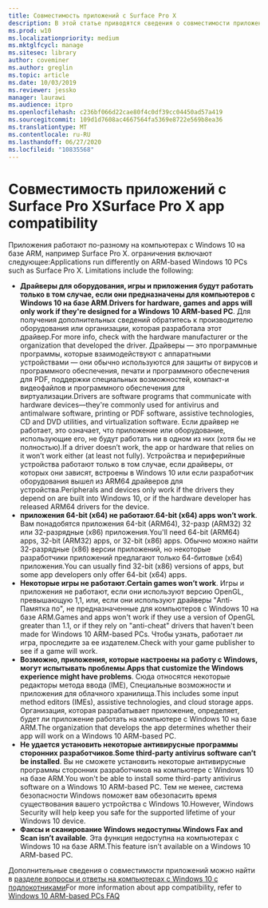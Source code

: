 ```yaml
---
title: Совместимость приложений с Surface Pro X
description: В этой статье приводятся сведения о совместимости приложений для компьютеров с процессорами Surface Pro X ARM.
ms.prod: w10
ms.localizationpriority: medium
ms.mktglfcycl: manage
ms.sitesec: library
author: coveminer
ms.author: greglin
ms.topic: article
ms.date: 10/03/2019
ms.reviewer: jessko
manager: laurawi
ms.audience: itpro
ms.openlocfilehash: c236bf066d22cae80f4c0df39cc04450ad57a419
ms.sourcegitcommit: 109d1d7608ac4667564fa5369e8722e569b8ea36
ms.translationtype: MT
ms.contentlocale: ru-RU
ms.lasthandoff: 06/27/2020
ms.locfileid: "10835568"
---
```

# <span data-ttu-id="aea33-103">Совместимость приложений с Surface Pro X</span><span class="sxs-lookup"><span data-stu-id="aea33-103">Surface Pro X app compatibility</span></span>

<span data-ttu-id="aea33-104">Приложения работают по-разному на компьютерах с Windows 10 на базе ARM, например Surface Pro X. ограничения включают следующее:</span><span class="sxs-lookup"><span data-stu-id="aea33-104">Applications run differently on ARM-based Windows 10 PCs such as Surface Pro X. Limitations include the following:</span></span>

- <span data-ttu-id="aea33-105">**Драйверы для оборудования, игры и приложения будут работать только в том случае, если они предназначены для компьютеров с Windows 10 на базе ARM**.</span><span class="sxs-lookup"><span data-stu-id="aea33-105">**Drivers for hardware, games and apps will only work if they're designed for a Windows 10 ARM-based PC**.</span></span> <span data-ttu-id="aea33-106">Для получения дополнительных сведений обратитесь к производителю оборудования или организации, которая разработала этот драйвер.</span><span class="sxs-lookup"><span data-stu-id="aea33-106">For more info, check with the hardware manufacturer or the organization that developed the driver.</span></span> <span data-ttu-id="aea33-107">Драйверы — это программные программы, которые взаимодействуют с аппаратными устройствами — они обычно используются для защиты от вирусов и программного обеспечения, печати и программного обеспечения для PDF, поддержки специальных возможностей, компакт-и видеофайлов и программного обеспечения для виртуализации.</span><span class="sxs-lookup"><span data-stu-id="aea33-107">Drivers are software programs that communicate with hardware devices—they're commonly used for antivirus and antimalware software, printing or PDF software, assistive technologies, CD and DVD utilities, and virtualization software.</span></span> <span data-ttu-id="aea33-108">Если драйвер не работает, это означает, что приложение или оборудование, использующие его, не будут работать ни в одном из них (хотя бы не полностью).</span><span class="sxs-lookup"><span data-stu-id="aea33-108">If a driver doesn’t work, the app or hardware that relies on it won’t work either (at least not fully).</span></span> <span data-ttu-id="aea33-109">Устройства и периферийные устройства работают только в том случае, если драйверы, от которых они зависят, встроены в Windows 10 или если разработчик оборудования вышел из ARM64 драйверов для устройства.</span><span class="sxs-lookup"><span data-stu-id="aea33-109">Peripherals and devices only work if the drivers they depend on are built into Windows 10, or if the hardware developer has released ARM64 drivers for the device.</span></span>
- <span data-ttu-id="aea33-110">**приложения 64-bit (x64) не работают**.</span><span class="sxs-lookup"><span data-stu-id="aea33-110">**64-bit (x64) apps won’t work**.</span></span> <span data-ttu-id="aea33-111">Вам понадобятся приложения 64-bit (ARM64), 32-разр (ARM32) 32 или 32-разрядные (x86) приложения.</span><span class="sxs-lookup"><span data-stu-id="aea33-111">You'll need 64-bit (ARM64) apps, 32-bit (ARM32) apps, or 32-bit (x86) apps.</span></span> <span data-ttu-id="aea33-112">Обычно можно найти 32-разрядные (x86) версии приложений, но некоторые разработчики приложений предлагают только 64-битовые (x64) приложения.</span><span class="sxs-lookup"><span data-stu-id="aea33-112">You can usually find 32-bit (x86) versions of apps, but some app developers only offer 64-bit (x64) apps.</span></span>
- <span data-ttu-id="aea33-113">**Некоторые игры не работают**.</span><span class="sxs-lookup"><span data-stu-id="aea33-113">**Certain games won’t work**.</span></span> <span data-ttu-id="aea33-114">Игры и приложения не работают, если они используют версию OpenGL, превышающую 1,1, или, если они используют драйверы "Anti-Памятка по", не предназначенные для компьютеров с Windows 10 на базе ARM.</span><span class="sxs-lookup"><span data-stu-id="aea33-114">Games and apps won't work if they use a version of OpenGL greater than 1.1, or if they rely on "anti-cheat" drivers that haven't been made for Windows 10 ARM-based PCs.</span></span> <span data-ttu-id="aea33-115">Чтобы узнать, работает ли игра, проследите за ее издателем.</span><span class="sxs-lookup"><span data-stu-id="aea33-115">Check with your game publisher to see if a game will work.</span></span>
- <span data-ttu-id="aea33-116">**Возможно, приложения, которые настроены на работу с Windows, могут испытывать проблемы**.</span><span class="sxs-lookup"><span data-stu-id="aea33-116">**Apps that customize the Windows experience might have problems**.</span></span> <span data-ttu-id="aea33-117">Сюда относятся некоторые редакторы метода ввода (IME), Специальные возможности и приложения для облачного хранилища.</span><span class="sxs-lookup"><span data-stu-id="aea33-117">This includes some input method editors (IMEs), assistive technologies, and cloud storage apps.</span></span> <span data-ttu-id="aea33-118">Организация, которая разрабатывает приложение, определяет, будет ли приложение работать на компьютере с Windows 10 на базе ARM.</span><span class="sxs-lookup"><span data-stu-id="aea33-118">The organization that develops the app determines whether their app will work on a Windows 10 ARM-based PC.</span></span>
- <span data-ttu-id="aea33-119">**Не удается установить некоторые антивирусные программы сторонних разработчиков**.</span><span class="sxs-lookup"><span data-stu-id="aea33-119">**Some third-party antivirus software can’t be installed**.</span></span> <span data-ttu-id="aea33-120">Вы не сможете установить некоторые антивирусные программы сторонних разработчиков на компьютере с Windows 10 на базе ARM.</span><span class="sxs-lookup"><span data-stu-id="aea33-120">You won't be able to install some third-party antivirus software on a Windows 10 ARM-based PC.</span></span> <span data-ttu-id="aea33-121">Тем не менее, система безопасности Windows поможет вам обезопасить время существования вашего устройства с Windows 10.</span><span class="sxs-lookup"><span data-stu-id="aea33-121">However, Windows Security will help keep you safe for the supported lifetime of your Windows 10 device.</span></span>
- <span data-ttu-id="aea33-122">**Факсы и сканирование Windows недоступны**.</span><span class="sxs-lookup"><span data-stu-id="aea33-122">**Windows Fax and Scan isn’t available**.</span></span> <span data-ttu-id="aea33-123">Эта функция недоступна на компьютерах с Windows 10 на базе ARM.</span><span class="sxs-lookup"><span data-stu-id="aea33-123">This feature isn’t available on a Windows 10 ARM-based PC.</span></span>

<span data-ttu-id="aea33-124">Дополнительные сведения о совместимости приложений можно найти в [разделе вопросы и ответы на компьютерах с Windows 10 с подлокотниками](https://support.microsoft.com/en-us/help/4521606)</span><span class="sxs-lookup"><span data-stu-id="aea33-124">For more information about app compatibility, refer to [Windows 10 ARM-based PCs FAQ](https://support.microsoft.com/en-us/help/4521606)</span></span>
